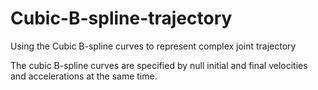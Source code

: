 # Cubic-B-spline-trajectory
Using the Cubic B-spline curves to represent complex joint trajectory

The cubic B-spline curves are specified by null initial and final velocities and accelerations at the same time.
